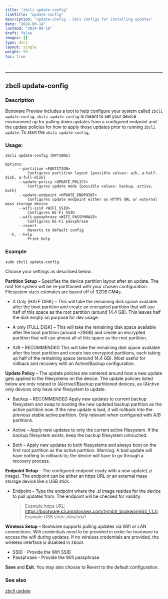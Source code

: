 ```yaml
---
title: "zbcli update-config"
linkTitle: "update-config"
description: "update-config - Sets configs for installing updates"
date: "2024-08-14"
lastmod: "2024-09-16"
draft: false
images: []
type: docs
layout: single
weight: 50
toc: true

---
```


-----

## zbcli update-config

### Description

Bootware Preview includes a tool to help configure your system called `zbcli update-config`. `zbcli update-config` is meant to set your device environment up for pulling down updates from a configured endpoint and the update policies for how to apply those updates prior to running `zbcli update`.  To start the `zbcli update-config`,

### Usage:
```
zbcli update-config [OPTIONS]

Options:
      --partition <PARTITION>
          Configures partition layout [possible values: a/b, a-half-disk, a-full-disk]
      --update-policy <UPDATE_POLICY>
          Configures update mode [possible values: backup, active, both]
      --update-endpoint <UPDATE_ENDPOINT>
          Configures update endpoint either as HTTPS URL or external mass storage device
      --wifi-ssid <WIFI_SSID>
          Configures Wi-Fi SSID
      --wifi-passphrase <WIFI_PASSPHRASE>
          Configures Wi-Fi passphrase
      --revert
          Reverts to default config
  -h, --help
          Print help
```

### Example 

```
sudo zbcli update-config
```

Choose your settings as described below.

**Partition Setup** – Specifies the device partition layout after an update. The root file system will be re-partitioned with your chosen configuration. Filesystem sizes estimates are based off of 32GB CM4s.

*	A Only [HALF DISK] – This will take the remaining disk space available after the boot partition and create an encrypted partition that will use half of this space as the root partition (around 14.4 GB). This leaves half the disk empty on purpose for dev usage.

*	A only [FULL DISK] – This will take the remaining disk space available after the boot partition (around ~29GB) and create an encrypted partition that will use almost all of this space as the root partition.

*	A/B – RECOMMENDED This will take the remaining disk space available after the boot partition and create two encrypted partitions, each taking up half of the remaining space (around 14.4 GB). Most useful for rollback and recovery with an Active/Backup configuration.

**Update Policy** – The update policies are centered around how a new update gets applied to the filesystems on the device. The update policies listed below are only related to (A)ctive/(B)ackup partitioned devices, as (A)ctive only devices only have one filesystem to update.

*	Backup – RECOMMENDED Apply new updates to current backup filesystem and swap to booting the new updated backup partition as the active partition now. If the new update is bad, it will rollback into the previous stable active partition. Only relevant when configured with A/B partitions.
  
*	Active – Apply new updates to only the current active filesystem. If the backup filesystem exists, keep the backup filesystem untouched. 

*	Both – Apply new updates to both filesystems and always boot on the first root partition as the active partition. Warning: A bad update will have nothing to rollback to; the device will have to go through a recovery process.

**Endpoint Setup** – The configured endpoint ready with a new update(.zi image). The endpoint can be either an https URL or an external mass storage device like a USB stick. 

*	Endpoint – Type the endpoint where the .zi image resides for the device to pull updates from. The endpoint will be checked for validity.

    > Example https URL: https://bootware.s3.amazonaws.com/zymbit_bookworm64_1.1.zi  
    > Example USB stick: /dev/sda1

**Wireless Setup** – Bootware supports pulling updates via Wifi or LAN connections. Wifi credentials need to be provided in order for bootware to access the wifi during updates. If no wireless credentials are provided, the wireless interface is disabled in zboot.

*   SSID - Provide the Wifi SSID
*   Passphrase - Provide the Wifi passphrase

**Save** and **Exit**. You may also choose to Revert to the default configuration.


### See also
    
[zbcli update](../update)


